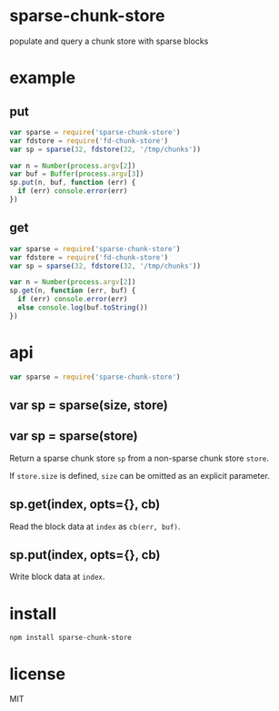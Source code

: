 # sparse-chunk-store

populate and query a chunk store with sparse blocks

# example

## put

``` js
var sparse = require('sparse-chunk-store')
var fdstore = require('fd-chunk-store')
var sp = sparse(32, fdstore(32, '/tmp/chunks'))

var n = Number(process.argv[2])
var buf = Buffer(process.argv[3])
sp.put(n, buf, function (err) {
  if (err) console.error(err)
})
```

## get

``` js
var sparse = require('sparse-chunk-store')
var fdstore = require('fd-chunk-store')
var sp = sparse(32, fdstore(32, '/tmp/chunks'))

var n = Number(process.argv[2])
sp.get(n, function (err, buf) {
  if (err) console.error(err)
  else console.log(buf.toString())
})
```

# api

``` js
var sparse = require('sparse-chunk-store')
```

## var sp = sparse(size, store)
## var sp = sparse(store)

Return a sparse chunk store `sp` from a non-sparse chunk store `store`.

If `store.size` is defined, `size` can be omitted as an explicit parameter.

## sp.get(index, opts={}, cb)

Read the block data at `index` as `cb(err, buf)`.

## sp.put(index, opts={}, cb)

Write block data at `index`.

# install

```
npm install sparse-chunk-store
```

# license

MIT
